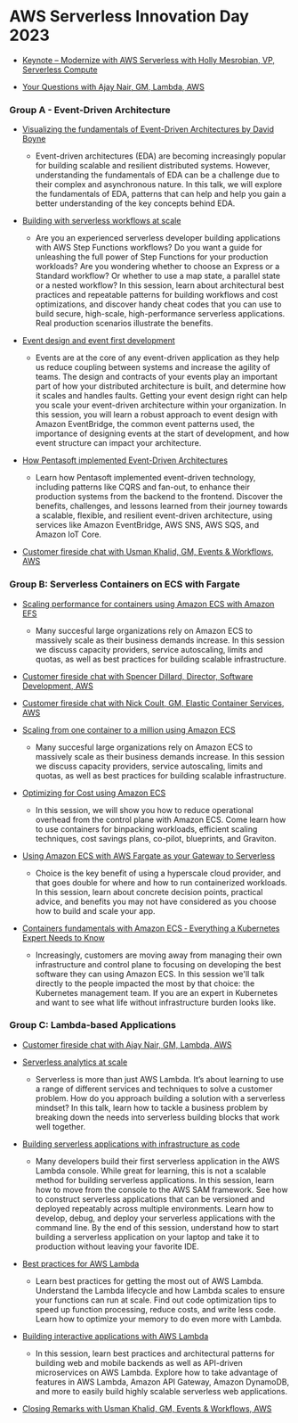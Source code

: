 # AWS Serverless Innovation Day 2023

- [Keynote – Modernize with AWS Serverless with Holly Mesrobian, VP, Serverless Compute](https://www.youtube.com/live/KEMRyxf2oPk?feature=share&t=1023)

- [Your Questions with Ajay Nair, GM, Lambda, AWS](https://www.youtube.com/live/KEMRyxf2oPk?feature=share&t=1572)


### Group A - Event-Driven Architecture

- [Visualizing the fundamentals of Event-Driven Architectures by David Boyne](https://www.youtube.com/live/KEMRyxf2oPk?feature=share&t=2901)
    - Event-driven architectures (EDA) are becoming increasingly popular for building scalable and resilient distributed systems. However, understanding the fundamentals of EDA can be a challenge due to their complex and asynchronous nature. In this talk, we will explore the fundamentals of EDA, patterns that can help and help you gain a better understanding of the key concepts behind EDA.

- [Building with serverless workflows at scale](https://www.youtube.com/live/KEMRyxf2oPk?feature=share&t=4455)
  - Are you an experienced serverless developer building applications with AWS Step Functions workflows? Do you want a guide for unleashing the full power of Step Functions for your production workloads? Are you wondering whether to choose an Express or a Standard workflow? Or whether to use a map state, a parallel state or a nested workflow? In this session, learn about architectural best practices and repeatable patterns for building workflows and cost optimizations, and discover handy cheat codes that you can use to build secure, high-scale, high-performance serverless applications. Real production scenarios illustrate the benefits.

- [Event design and event first development](https://www.youtube.com/live/KEMRyxf2oPk?feature=share&t=6063)
  - Events are at the core of any event-driven application as they help us reduce coupling between systems and increase the agility of teams. The design and contracts of your events play an important part of how your distributed architecture is built, and determine how it scales and handles faults. Getting your event design right can help you scale your event-driven architecture within your organization.
In this session, you will learn a robust approach to event design with Amazon EventBridge, the common event patterns used, the importance of designing events at the start of development, and how event structure can impact your architecture.

- [How Pentasoft implemented Event-Driven Architectures](https://www.youtube.com/live/KEMRyxf2oPk?feature=share&t=7335)
  - Learn how Pentasoft implemented event-driven technology, including patterns like CQRS and fan-out, to enhance their production systems from the backend to the frontend. Discover the benefits, challenges, and lessons learned from their journey towards a scalable, flexible, and resilient event-driven architecture, using services like Amazon EventBridge, AWS SNS, AWS SQS, and Amazon IoT Core.

- [Customer fireside chat with Usman Khalid, GM, Events & Workflows, AWS](https://www.youtube.com/live/KEMRyxf2oPk?feature=share&t=8861)

### Group B: Serverless Containers on ECS with Fargate

- [Scaling performance for containers using Amazon ECS with Amazon EFS](https://www.youtube.com/live/KEMRyxf2oPk?feature=share&t=9859)
  - Many succesful large organizations rely on Amazon ECS to massively scale as their business demands increase. In this session we discuss capacity providers, service autoscaling, limits and quotas, as well as best practices for building scalable infrastructure. 

- [Customer fireside chat with Spencer Dillard, Director, Software Development, AWS](https://www.youtube.com/live/KEMRyxf2oPk?feature=share&t=10388) 

- [Customer fireside chat with Nick Coult, GM, Elastic Container Services, AWS](https://www.youtube.com/live/KEMRyxf2oPk?feature=share&t=11318)

- [Scaling from one container to a million using Amazon ECS](https://www.youtube.com/live/KEMRyxf2oPk?feature=share&t=12241)
  - Many succesful large organizations rely on Amazon ECS to massively scale as their business demands increase. In this session we discuss capacity providers, service autoscaling, limits and quotas, as well as best practices for building scalable infrastructure.

- [Optimizing for Cost using Amazon ECS](https://www.youtube.com/live/KEMRyxf2oPk?feature=share&t=13774)
  - In this session, we will show you how to reduce operational overhead from the control plane with Amazon ECS. Come learn how to use containers for binpacking workloads, efficient scaling techniques, cost savings plans, co-pilot, blueprints, and Graviton.

- [Using Amazon ECS with AWS Fargate as your Gateway to Serverless](https://www.youtube.com/live/KEMRyxf2oPk?feature=share&t=15165)
  - Choice is the key benefit of using a hyperscale cloud provider, and that goes double for where and how to run containerized workloads. In this session, learn about concrete decision points, practical advice, and benefits you may not have considered as you choose how to build and scale your app.

- [Containers fundamentals with Amazon ECS ‐ Everything a Kubernetes Expert Needs to Know](https://www.youtube.com/live/KEMRyxf2oPk?feature=share&t=16322)
  - Increasingly, customers are moving away from managing their own infrastructure and control plane to focusing on developing the best software they can using Amazon ECS. In this session we'll talk directly to the people impacted the most by that choice: the Kubernetes management team. If you are an expert in Kubernetes and want to see what life without infrastructure burden looks like.

### Group C: Lambda-based Applications

- [Customer fireside chat with Ajay Nair, GM, Lambda, AWS](https://www.youtube.com/live/KEMRyxf2oPk?feature=share&t=18029)

- [Serverless analytics at scale](https://www.youtube.com/live/KEMRyxf2oPk?feature=share&t=18935)
  - Serverless is more than just AWS Lambda. It’s about learning to use a range of different services and techniques to solve a customer problem. How do you approach building a solution with a serverless mindset? In this talk, learn how to tackle a business problem by breaking down the needs into serverless building blocks that work well together.

- [Building serverless applications with infrastructure as code](https://www.youtube.com/live/KEMRyxf2oPk?feature=share&t=20445)
  - Many developers build their first serverless application in the AWS Lambda console. While great for learning, this is not a scalable method for building serverless applications. In this session, learn how to move from the console to the AWS SAM framework. See how to construct serverless applications that can be versioned and deployed repeatably across multiple environments. Learn how to develop, debug, and deploy your serverless applications with the command line. By the end of this session, understand how to start building a serverless application on your laptop and take it to production without leaving your favorite IDE.

- [Best practices for AWS Lambda](https://www.youtube.com/live/KEMRyxf2oPk?feature=share&t=21853)
  - Learn best practices for getting the most out of AWS Lambda. Understand the Lambda lifecycle and how Lambda scales to ensure your functions can run at scale. Find out code optimization tips to speed up function processing, reduce costs, and write less code. Learn how to optimize your memory to do even more with Lambda.

- [Building interactive applications with AWS Lambda](https://www.youtube.com/live/KEMRyxf2oPk?feature=share&t=23253)
  - In this session, learn best practices and architectural patterns for building web and mobile backends as well as API-driven microservices on AWS Lambda. Explore how to take advantage of features in AWS Lambda, Amazon API Gateway, Amazon DynamoDB, and more to easily build highly scalable serverless web applications.

- [Closing Remarks with Usman Khalid, GM, Events & Workflows, AWS](https://www.youtube.com/live/KEMRyxf2oPk?feature=share&t=24956)

